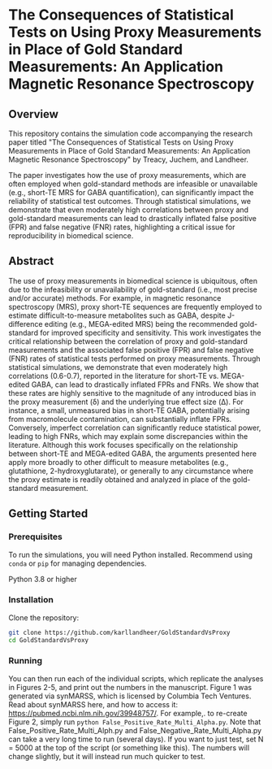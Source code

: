 # The Consequences of Statistical Tests on Using Proxy Measurements in Place of Gold Standard Measurements: An Application Magnetic Resonance Spectroscopy

## Overview

This repository contains the simulation code accompanying the research paper titled "The Consequences of Statistical Tests on Using Proxy Measurements in Place of Gold Standard Measurements: An Application Magnetic Resonance Spectroscopy" by Treacy, Juchem, and Landheer.

The paper investigates how the use of proxy measurements, which are often employed when gold-standard methods are infeasible or unavailable (e.g., short-TE MRS for GABA quantification), can significantly impact the reliability of statistical test outcomes. Through statistical simulations, we demonstrate that even moderately high correlations between proxy and gold-standard measurements can lead to drastically inflated false positive (FPR) and false negative (FNR) rates, highlighting a critical issue for reproducibility in biomedical science.

## Abstract

The use of proxy measurements in biomedical science is ubiquitous, often due to the infeasibility or unavailability of gold-standard (i.e., most precise and/or accurate) methods. For example, in magnetic resonance spectroscopy (MRS), proxy short-TE sequences are frequently employed to estimate difficult-to-measure metabolites such as GABA, despite J-difference editing (e.g., MEGA-edited MRS) being the recommended gold-standard for improved specificity and sensitivity. This work investigates the critical relationship between the correlation of proxy and gold-standard measurements and the associated false positive (FPR) and false negative (FNR) rates of statistical tests performed on proxy measurements. Through statistical simulations, we demonstrate that even moderately high correlations (0.6-0.7), reported in the literature for short-TE vs. MEGA-edited GABA, can lead to drastically inflated FPRs and FNRs. We show that these rates are highly sensitive to the magnitude of any introduced bias in the proxy measurement (δ) and the underlying true effect size (Δ). For instance, a small, unmeasured bias in short-TE GABA, potentially arising from macromolecule contamination, can substantially inflate FPRs. Conversely, imperfect correlation can significantly reduce statistical power, leading to high FNRs, which may explain some discrepancies within the literature. Although this work focuses specifically on the relationship between short-TE and MEGA-edited GABA, the arguments presented here apply more broadly to other difficult to measure metabolites (e.g., glutathione, 2-hydroxyglutarate), or generally to any circumstance where the proxy estimate is readily obtained and analyzed in place of the gold-standard measurement. 


## Getting Started

### Prerequisites

To run the simulations, you will need Python installed. Recommend using `conda` or `pip` for managing dependencies.

Python 3.8 or higher

### Installation

Clone the repository:
```bash
git clone https://github.com/karllandheer/GoldStandardVsProxy
cd GoldStandardVsProxy
```

### Running

You can then run each of the individual scripts, which replicate the analyses in Figures 2-5, and print out the numbers in the manuscript. Figure 1 was generated via synMARSS, which is licensed by Columbia Tech Ventures. Read about synMARSS here, and how to access it: https://pubmed.ncbi.nlm.nih.gov/39948757/. For example,. to re-create Figure 2, simply 
run ```python False_Positive_Rate_Multi_Alpha.py```. Note that False_Positive_Rate_Multi_Alph.py and False_Negative_Rate_Multi_Alpha.py can take a very long time to run (several days). If you want to just test, set N = 5000 at the top of the script (or something like this). The numbers will change slightly, but it will instead run much quicker to test.

